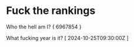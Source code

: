 # Fuck the rankings

Who the hell am I?
{ 6967854 }

What fucking year is it?
[ 2024-10-25T09:30:00Z ]
